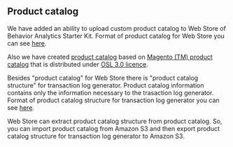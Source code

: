 Product catalog
---------------

We have added an ability to upload custom product catalog to Web Store of Behavior Analytics Starter Kit.
Format of product catalog for Web Store you can see 
[here](Developer-Guide--Appendix--File-Formats.md#product-catalog-for-web-store).

Also we have created [product catalog](https://s3.amazonaws.com/gd-bask/magento_catalog.zip) based on 
[Magento (TM) product catalog](http://www.magentocommerce.com/knowledge-base/entry/installing-the-sample-data-for-magento)
that is distributed under [OSL 3.0 licence](http://opensource.org/licenses/OSL-3.0).

Besides "product catalog" for Web Store there is "product catalog structure" for transaction log generator.
Product catalog information contains only the information necessary to the trasaction log generator.
Format of product catalog structure for transaction log generator you can see 
[here](Developer-Guide--Appendix--File-Formats.md#product-catalog-information-for-transaction-log-generator).

Web Store can extract product catalog structure from product catalog.
So, you can import product catalog from Amazon S3 and then export product catalog structure 
for transaction log generator to Amazon S3.
